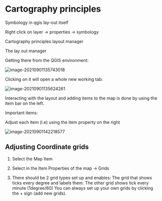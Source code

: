 # Cartography principles



Symbology in qgis lay-out itself

Right click on layer -> properties -> symbology



Cartography principles
layout manager

The lay out manager

Getting there from the QGIS environment:

![image-20210901135743018](C:\Users\ksoenen\AppData\Roaming\Typora\typora-user-images\image-20210901135743018.png)



Clicking on it will open a whole new working tab:

![image-20210901135624261](C:\Users\ksoenen\AppData\Roaming\Typora\typora-user-images\image-20210901135624261.png)

Interacting with the layout and adding items to the map is done by using the item bar on the left. 

Important items:



Adjust each item (i.e) using the item property on the right

![image-20210901142218577](C:\Users\ksoenen\AppData\Roaming\Typora\typora-user-images\image-20210901142218577.png)

## Adjusting Coordinate grids

1. Select the Map Item

2. Select in the Item Properties of the map -> Grids

3. There should be 2 grid types set up and enables: The grid that shows ticks every degree and labels them. The other grid shows tick every minute (1degree/60) You can always set up your own grids by clicking the + sign (add new grids).

   

